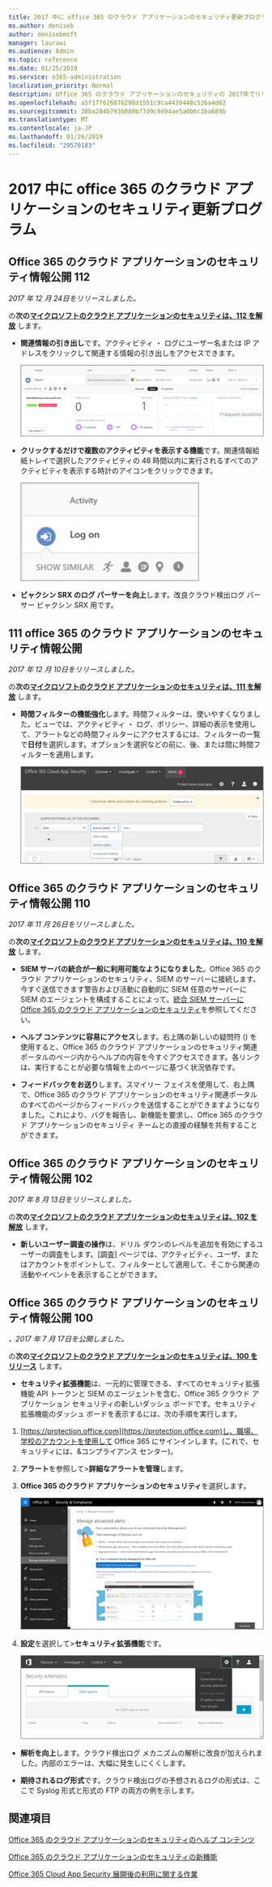 ```yaml
---
title: 2017 中に office 365 のクラウド アプリケーションのセキュリティ更新プログラム
ms.author: deniseb
author: denisebmsft
manager: laurawi
ms.audience: Admin
ms.topic: reference
ms.date: 01/25/2019
ms.service: o365-administration
localization_priority: Normal
description: Office 365 のクラウド アプリケーションのセキュリティの 2017年でリリースされたものを参照してください。
ms.openlocfilehash: a5f17f626876298d1551c9ca4439448c536a4d62
ms.sourcegitcommit: 38ba284b793b080b77d9c9d94ae5a0b6c1ba689b
ms.translationtype: MT
ms.contentlocale: ja-JP
ms.lasthandoff: 01/26/2019
ms.locfileid: "29570183"
---
```

# <a name="office-365-cloud-app-security-updates-during-2017"></a>2017 中に office 365 のクラウド アプリケーションのセキュリティ更新プログラム
    
## <a name="office-365-cloud-app-security-release-112"></a>Office 365 のクラウド アプリケーションのセキュリティ情報公開 112

*2017 年 12 月 24日をリリースしました。* 
  
の**次の[マイクロソフトのクラウド アプリケーションのセキュリティは、112 を解放](https://docs.microsoft.com/cloud-app-security/release-notes#cloud-app-security-release-112)** します。 
  
- **関連情報の引き出し**です。アクティビティ ・ ログにユーザー名または IP アドレスをクリックして関連する情報の引き出しをアクセスできます。 
    
    ![ユーザー名またはアクティビティ ・ ログに関連する情報の引き出しを使用して IP アドレスをクリックします。](media/8e32b3fa-8c0c-4c5e-b248-fe7d7e1b516d.png)
  
- **クリックするだけで複数のアクティビティを表示する機能**です。関連情報給紙トレイで選択したアクティビティの 48 時間以内に実行されるすべてのアクティビティを表示する時計のアイコンをクリックできます。 
    
    ![プラットフォームとして活用する給紙トレイで選択したアクティビティの 48 時間以内に実行されるアクティビティを表示する時計のアイコンを選択できます。](media/c6c96aa0-98e5-4205-8873-45f8d6fd0843.png)
  
- **ビャクシン SRX のログ パーサーを向上**します。改良クラウド検出ログ パーサー ビャクシン SRX 用です。 
    
## <a name="office-365-cloud-app-security-release-111"></a>111 office 365 のクラウド アプリケーションのセキュリティ情報公開

*2017 年 12 月 10日をリリースしました。* 
  
の**次の[マイクロソフトのクラウド アプリケーションのセキュリティは、111 を解放](https://docs.microsoft.com/cloud-app-security/release-notes#cloud-app-security-release-111)** します。 
  
- **時間フィルターの機能強化**します。時間フィルターは、使いやすくなりました。ビューでは、アクティビティ ・ ログ、ポリシー、詳細の表示を使用して、アラートなどの時間フィルターにアクセスするには、フィルターの一覧で**日付**を選択します。オプションを選択などの前に、後、または間に時間フィルターを適用します。 
    
    ![前に、か、後ろの日付の間の情報を表示するのにには、日付フィルターを使用します。](media/9dbb2a10-f68f-413b-8b4e-88911152cb92.png)
  
## <a name="office-365-cloud-app-security-release-110"></a>Office 365 のクラウド アプリケーションのセキュリティ情報公開 110

*2017 年 11 月 26日をリリースしました。* 
  
の**次の[マイクロソフトのクラウド アプリケーションのセキュリティは、110 を解放](https://docs.microsoft.com/cloud-app-security/release-notes#cloud-app-security-release-110)** します。 
  
- **SIEM サーバの統合が一般に利用可能なようになりました**。Office 365 のクラウド アプリケーションのセキュリティ、SIEM のサーバーに接続します。今すぐ送信できます警告および活動に自動的に SIEM 任意のサーバーに SIEM のエージェントを構成することによって。[統合 SIEM サーバーに Office 365 のクラウド アプリケーションのセキュリティ](integrate-your-siem-server-with-office-365-cas.md)を参照してください。
    
- **ヘルプ コンテンツに容易にアクセス**します。右上隅の新しいの疑問符 () を使用すると、Office 365 のクラウド アプリケーションのセキュリティ関連ポータルのページ内からヘルプの内容を今すぐアクセスできます。各リンクは、実行することが必要な情報を上のページに基づく状況依存です。 
    
- **フィードバックをお送り**します。スマイリー フェイスを使用して、右上隅で、Office 365 のクラウド アプリケーションのセキュリティ関連ポータルのすべてのページからフィードバックを送信することができますようになりました。これにより、バグを報告し、新機能を要求し、Office 365 のクラウド アプリケーションのセキュリティ チームとの直接の経験を共有することができます。 
    
## <a name="office-365-cloud-app-security-release-102"></a>Office 365 のクラウド アプリケーションのセキュリティ情報公開 102

*2017 年 8 月 13日をリリースしました。* 
  
の**次の[マイクロソフトのクラウド アプリケーションのセキュリティは、102 を解放](https://docs.microsoft.com/cloud-app-security/release-notes#cloud-app-security-release-102)** します。 
  
- **新しいユーザー調査の操作**は、ドリル ダウンのレベルを追加を有効にするユーザーの調査をします。[調査] ページでは、アクティビティ、ユーザ、またはアカウントをポイントして、フィルターとして適用して、そこから関連の活動やイベントを表示することができます。 
    
## <a name="office-365-cloud-app-security-release-100"></a>Office 365 のクラウド アプリケーションのセキュリティ情報公開 100

*、2017 年 7 月 17日を公開しました。* 
  
の**次の[マイクロソフトのクラウド アプリケーションのセキュリティは、100 をリリース](https://docs.microsoft.com/cloud-app-security/release-notes#cloud-app-security-release-100)** します。 
  
- **セキュリティ拡張機能**は、一元的に管理できる、すべてのセキュリティ拡張機能 API トークンと SIEM のエージェントを含む、Office 365 クラウド アプリケーション セキュリティの新しいダッシュ ボードです。セキュリティ拡張機能のダッシュ ボードを表示するには、次の手順を実行します。 
    
1. [https://protection.office.com](https://protection.office.com)し、職場、学校のアカウントを使用して Office 365 にサインインします。(これで、セキュリティには、&amp;コンプライアンス センター)。 
    
2. **アラート**を参照して\>**詳細なアラートを管理**します。
    
3. **Office 365 のクラウド アプリケーションのセキュリティ**を選択します。
    
    ![セキュリティ&amp;コンプライアンス センターでは、アラートを選択して\>アラートを高度な管理\>高度なセキュリティ管理に移動します](media/9792b121-9cd4-4faa-a6e0-81cfab4bf2f2.png)
  
4. **設定**を選択して\>**セキュリティ拡張機能**です。
    
    ![ASM ポータルでは、設定を選択します\>セキュリティ拡張機能](media/f03d47a1-91ff-41b9-9baf-b514cffe41a8.png)
  
- **解析を向上**します。クラウド検出ログ メカニズムの解析に改良が加えられました。内部のエラーは、大幅に発生しにくくします。 
    
- **期待されるログ形式**です。クラウド検出ログの予想されるログの形式は、ここで Syslog 形式と形式の FTP の両方の例を示します。 
    
## <a name="related-topics"></a>関連項目

[Office 365 のクラウド アプリケーションのセキュリティのヘルプ コンテンツ](office-365-cas-help.md)

[Office 365 のクラウド アプリケーションのセキュリティの新機能](new-in-office-365-cas.md)
  
[Office 365 Cloud App Security 展開後の利用に関する作業](utilization-activities-for-ocas.md)

